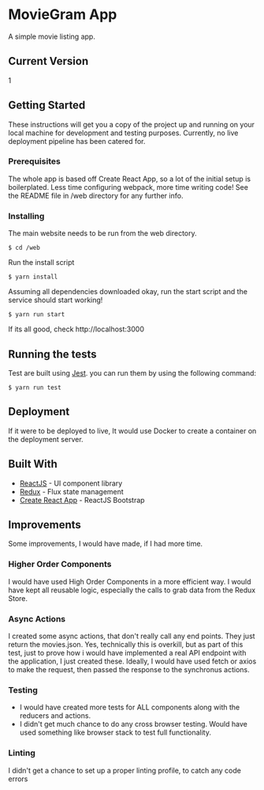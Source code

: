 # MovieGram App

A simple movie listing app.

## Current Version
1

## Getting Started

These instructions will get you a copy of the project up and running on your local machine for development and testing purposes. Currently, no live deployment pipeline has been catered for.

### Prerequisites

The whole app is based off Create React App, so a lot of the initial setup is boilerplated. Less time configuring webpack, more time writing code! See the README file in /web directory for any further info.

### Installing

The main website needs to be run from the web directory.

```
$ cd /web
```

Run the install script

```
$ yarn install
```

Assuming all dependencies downloaded okay, run the start script and the service should start working!

```
$ yarn run start
```

If its all good, check http://localhost:3000

## Running the tests

Test are built using [Jest](https://jestjs.io/). you can run them by using the following command:

```
$ yarn run test
```

## Deployment

If it were to be deployed to live, It would use Docker to create a container on the deployment server.

## Built With

* [ReactJS](https://facebook.github.io/react/) - UI component library
* [Redux](http://redux.js.org/) - Flux state management
* [Create React App](https://github.com/facebookincubator/create-react-app) - ReactJS Bootstrap

## Improvements

Some improvements, I would have made, if I had more time.

### Higher Order Components

I would have used High Order Components in a more efficient way. I would have kept all reusable logic, especially the calls to grab data from the Redux Store.

### Async Actions

I created some async actions, that don't really call any end points. They just return the movies.json. Yes, technically this is overkill, but as part of this test, just to prove how i would have implemented a real API endpoint with the application, I just created these. Ideally, I would have used fetch or axios to make the request, then passed the response to the synchronus actions.

### Testing

- I would have created more tests for ALL components along with the reducers and actions.
- I didn't get much chance to do any cross browser testing. Would have used something like browser stack to test full functionality.


### Linting

I didn't get a chance to set up a proper linting profile, to catch any code errors